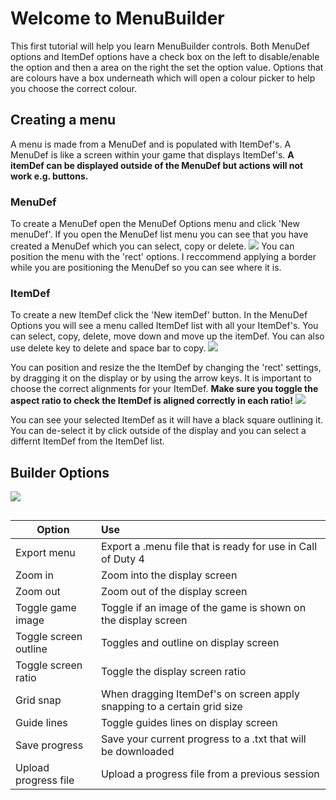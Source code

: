 # Welcome to MenuBuilder

This first tutorial will help you learn MenuBuilder controls.
Both MenuDef options and ItemDef options have a check box on the left to disable/enable the option and then a area on the right the set the option value.
Options that are colours have a box underneath which will open a colour picker to help you choose the correct colour.

## Creating a menu
A menu is made from a MenuDef and is populated with ItemDef's. A MenuDef is like a screen within your game that displays ItemDef's.  **A itemDef can be displayed outside of the MenuDef but actions will not work e.g. buttons.**
### MenuDef
To create a MenuDef open the MenuDef Options menu and click 'New menuDef'.  If you open the MenuDef list menu you can see that you have created a MenuDef which you can select, copy or delete.
![](https://i.imgur.com/PIZF6Aj.png)
You can position the menu with the 'rect' options. I reccommend applying a border while you are positioning the MenuDef so you can see where it is.
### ItemDef
To create a new ItemDef click the 'New itemDef' button. In the MenuDef Options you will see a menu called ItemDef list with all your ItemDef's. You can select, copy, delete, move down and move up the itemDef. You can also use delete key to delete and space bar to copy.
![](https://i.imgur.com/4IVsgMT.png)

You can position and resize the the ItemDef by changing the 'rect' settings, by dragging it on the display or by using the arrow keys.
It is important to choose the correct alignments for your ItemDef. **Make sure you toggle the aspect ratio to check the ItemDef is aligned correctly in each ratio!**
![](https://i.imgur.com/WSJucxt.gif)

You can see your selected ItemDef as it will have a black square outlining it. You can de-select it by click outside of the display and you can select a differnt ItemDef from the ItemDef list.

## Builder Options
![](https://i.imgur.com/yhVPVGm.png)
```
```
| Option      | Use           | 
| ------------- |:-------------|
| Export menu     | Export a .menu file that is ready for use in Call of Duty 4 | 
| Zoom in     |     Zoom into the display screen  | 
| Zoom out | Zoom out of the display screen      | 
| Toggle game image | Toggle if an image of the game is shown on the display screen      | 
| Toggle screen outline | Toggles and outline on display screen      | 
| Toggle screen ratio | Toggle the display screen ratio     | 
| Grid snap | When dragging ItemDef's on screen apply snapping to a certain grid size    | 
| Guide lines| Toggle guides lines on display screen     | 
| Save progress | Save your current progress to a .txt that will be downloaded      | 
| Upload progress file | Upload a progress file from a previous session     | 

```
```

